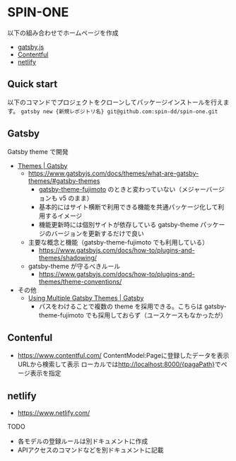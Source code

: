# SPIN-ONE

以下の組み合わせでホームページを作成

- [gatsby.js](https://www.gatsbyjs.com/)
- [Contentful](https://www.contentful.com/)
- [netlify](https://www.netlify.com/)

## Quick start

以下のコマンドでプロジェクトをクローンしてパッケージインストールを行えます。
`gatsby new {新規レポジトリ名} git@github.com:spin-dd/spin-one.git`

## Gatsby

Gatsby theme で開発

- [Themes | Gatsby](https://www.gatsbyjs.com/docs/themes/)
  - <https://www.gatsbyjs.com/docs/themes/what-are-gatsby-themes/#gatsby-themes>
    - [gatsby-theme-fujimoto](https://github.com/spin-dd/fujimoto-site/tree/main/packages/gatsby-theme) のときと変わっていない（メジャーバージョンも v5 のまま）
    - 基本的にはサイト横断で利用できる機能を共通パッケージ化して利用するイメージ
    - 機能更新時には個別サイトが依存している gatsby-theme パッケージのバージョンを更新するだけで良い
  - 主要な概念と機能（gatsby-theme-fujimoto でも利用している）
    - <https://www.gatsbyjs.com/docs/how-to/plugins-and-themes/shadowing/>
  - gatsby-theme が守るべきルール
    - <https://www.gatsbyjs.com/docs/how-to/plugins-and-themes/theme-conventions/>
- その他
  - [Using Multiple Gatsby Themes | Gatsby](https://www.gatsbyjs.com/docs/themes/using-multiple-gatsby-themes/)
    - パスをわけることで複数の theme を採用できる。こちらは gatsby-theme-fujimoto でも採用しておらず（ユースケースもなかったが）

## Contenful

- <https://www.contentful.com/>
ContentModel:Pageに登録したデータを表示
URLから検索して表示
ローカルでは<http://localhost:8000/{pagaPath}>でページ表示を指定

## netlify

- <https://www.netlify.com/>

TODO

- 各モデルの登録ルールは別ドキュメントに作成
- APIアクセスのコマンドなどを別ドキュメントに記載
